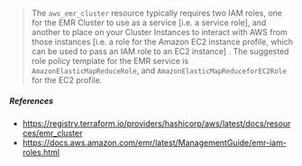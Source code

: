 > The `aws_emr_cluster` resource typically requires two IAM roles, one for the EMR Cluster to use as a service [i.e. a service role], and another to place on your Cluster Instances to interact with AWS from those instances [i.e. a role for the Amazon EC2 instance profile, which can be used to pass an IAM role to an EC2 instance] . The suggested role policy template for the EMR service is `AmazonElasticMapReduceRole`, and `AmazonElasticMapReduceforEC2Role` for the EC2 profile.

##### References
- https://registry.terraform.io/providers/hashicorp/aws/latest/docs/resources/emr_cluster
- https://docs.aws.amazon.com/emr/latest/ManagementGuide/emr-iam-roles.html